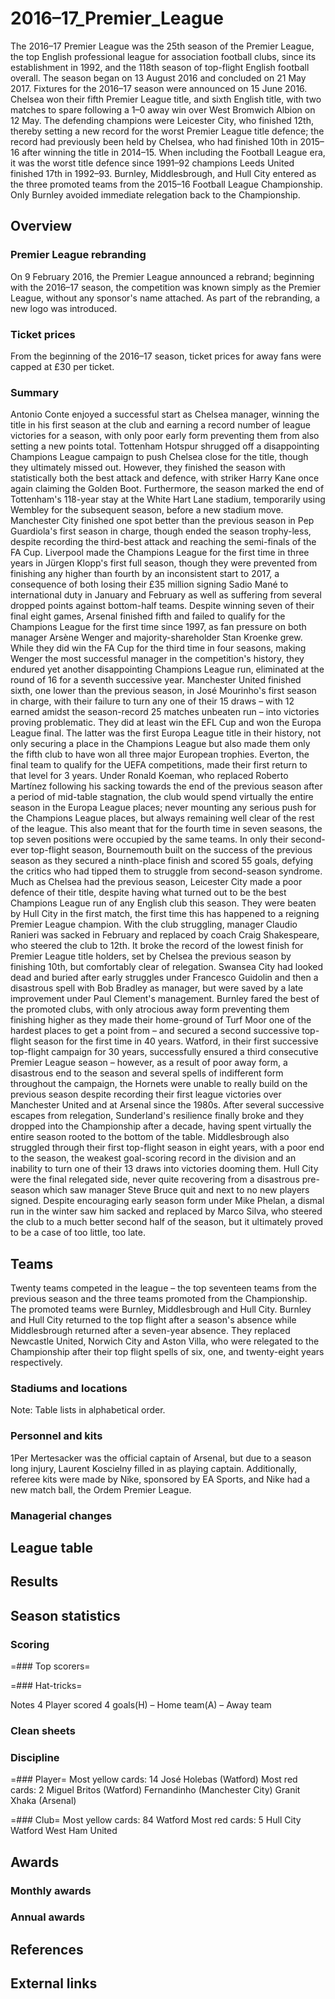 # 2016–17_Premier_League

The 2016–17 Premier League was the 25th season of the Premier League, the top English professional league for association football clubs, since its establishment in 1992, and the 118th season of top-flight English football overall. The season began on 13 August 2016 and concluded on 21 May 2017. Fixtures for the 2016–17 season were announced on 15 June 2016.
Chelsea won their fifth Premier League title, and sixth English title, with two matches to spare following a 1–0 away win over West Bromwich Albion on 12 May. 
The defending champions were Leicester City, who finished 12th, thereby setting a new record for the worst Premier League title defence; the record had previously been held by Chelsea, who had finished 10th in 2015–16 after winning the title in 2014–15. When including the Football League era, it was the worst title defence since 1991–92 champions Leeds United finished 17th in 1992–93. 
Burnley, Middlesbrough, and Hull City entered as the three promoted teams from the 2015–16 Football League Championship. Only Burnley avoided immediate relegation back to the Championship. 


## Overview



### Premier League rebranding
On 9 February 2016, the Premier League announced a rebrand; beginning with the 2016–17 season, the competition was known simply as the Premier League, without any sponsor's name attached. As part of the rebranding, a new logo was introduced.


### Ticket prices
From the beginning of the 2016–17 season, ticket prices for away fans were capped at £30 per ticket.


### Summary
Antonio Conte enjoyed a successful start as Chelsea manager, winning the title in his first season at the club and earning a record number of league victories for a season, with only poor early form preventing them from also setting a new points total. Tottenham Hotspur shrugged off a disappointing Champions League campaign to push Chelsea close for the title, though they ultimately missed out. However, they finished the season with statistically both the best attack and defence, with striker Harry Kane once again claiming the Golden Boot. Furthermore, the season marked the end of Tottenham's 118-year stay at the White Hart Lane stadium, temporarily using Wembley for the subsequent season, before a new stadium move. Manchester City finished one spot better than the previous season in Pep Guardiola's first season in charge, though ended the season trophy-less, despite recording the third-best attack and reaching the semi-finals of the FA Cup. Liverpool made the Champions League for the first time in three years in Jürgen Klopp's first full season, though they were prevented from finishing any higher than fourth by an inconsistent start to 2017, a consequence of both losing their £35 million signing Sadio Mané to international duty in January and February as well as suffering from several dropped points against bottom-half teams.
Despite winning seven of their final eight games, Arsenal finished fifth and failed to qualify for the Champions League for the first time since 1997, as fan pressure on both manager Arsène Wenger and majority-shareholder Stan Kroenke grew. While they did win the FA Cup for the third time in four seasons, making Wenger the most successful manager in the competition's history, they endured yet another disappointing Champions League run, eliminated at the round of 16 for a seventh successive year. Manchester United finished sixth, one lower than the previous season, in José Mourinho's first season in charge, with their failure to turn any one of their 15 draws – with 12 earned amidst the season-record 25 matches unbeaten run – into victories proving problematic. They did at least win the EFL Cup and won the Europa League final. The latter was the first Europa League title in their history, not only securing a place in the Champions League but also made them only the fifth club to have won all three major European trophies. Everton, the final team to qualify for the UEFA competitions, made their first return to that level for 3 years. Under Ronald Koeman, who replaced Roberto Martínez following his sacking towards the end of the previous season after a period of mid-table stagnation, the club would spend virtually the entire season in the Europa League places; never mounting any serious push for the Champions League places, but always remaining well clear of the rest of the league. This also meant that for the fourth time in seven seasons, the top seven positions were occupied by the same teams.
In only their second-ever top-flight season, Bournemouth built on the success of the previous season as they secured a ninth-place finish and scored 55 goals, defying the critics who had tipped them to struggle from second-season syndrome. Much as Chelsea had the previous season, Leicester City made a poor defence of their title, despite having what turned out to be the best Champions League run of any English club this season. They were beaten by Hull City in the first match, the first time this has happened to a reigning Premier League champion. With the club struggling, manager Claudio Ranieri was sacked in February and replaced by coach Craig Shakespeare, who steered the club to 12th. It broke the record of the lowest finish for Premier League title holders, set by Chelsea the previous season by finishing 10th, but comfortably clear of relegation.
Swansea City had looked dead and buried after early struggles under Francesco Guidolin and then a disastrous spell with Bob Bradley as manager, but were saved by a late improvement under Paul Clement's management. Burnley fared the best of the promoted clubs, with only atrocious away form preventing them finishing higher as they made their home-ground of Turf Moor one of the hardest places to get a point from – and secured a second successive top-flight season for the first time in 40 years. Watford, in their first successive top-flight campaign for 30 years, successfully ensured a third consecutive Premier League season – however, as a result of poor away form, a disastrous end to the season and several spells of indifferent form throughout the campaign, the Hornets were unable to really build on the previous season despite recording their first league victories over Manchester United and at Arsenal since the 1980s.
After several successive escapes from relegation, Sunderland's resilience finally broke and they dropped into the Championship after a decade, having spent virtually the entire season rooted to the bottom of the table. Middlesbrough also struggled through their first top-flight season in eight years, with a poor end to the season, the weakest goal-scoring record in the division and an inability to turn one of their 13 draws into victories dooming them. Hull City were the final relegated side, never quite recovering from a disastrous pre-season which saw manager Steve Bruce quit and next to no new players signed. Despite encouraging early season form under Mike Phelan, a dismal run in the winter saw him sacked and replaced by Marco Silva, who steered the club to a much better second half of the season, but it ultimately proved to be a case of too little, too late.


## Teams

Twenty teams competed in the league – the top seventeen teams from the previous season and the three teams promoted from the Championship. The promoted teams were Burnley, Middlesbrough and Hull City. Burnley and Hull City returned to the top flight after a season's absence while Middlesbrough returned after a seven-year absence. They replaced Newcastle United, Norwich City and Aston Villa, who were relegated to the Championship after their top flight spells of six, one, and twenty-eight years respectively.


### Stadiums and locations

Note: Table lists in alphabetical order.


### Personnel and kits

1Per Mertesacker was the official captain of Arsenal, but due to a season long injury, Laurent Koscielny filled in as playing captain.
Additionally, referee kits were made by Nike, sponsored by EA Sports, and Nike had a new match ball, the Ordem Premier League.


### Managerial changes


## League table



## Results



## Season statistics



### Scoring


=### Top scorers=


=### Hat-tricks=

Notes
4 Player scored 4 goals(H) – Home team(A) – Away team


### Clean sheets


### Discipline


=### Player=
Most yellow cards: 14
 José Holebas (Watford)
Most red cards: 2
 Miguel Britos (Watford)
 Fernandinho (Manchester City)
 Granit Xhaka (Arsenal)


=### Club=
Most yellow cards: 84
Watford
Most red cards: 5
Hull City
Watford
West Ham United


## Awards



### Monthly awards


### Annual awards


## References



## External links

